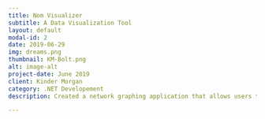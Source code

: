 ```yaml
---
title: Nom Visualizer
subtitle: A Data Visualization Tool
layout: default
modal-id: 2
date: 2019-06-29
img: dreams.png
thumbnail: KM-Bolt.png
alt: image-alt
project-date: June 2019
client: Kinder Morgan
category: .NET Developement
description: Created a network graphing application that allows users to visualize transactions and their interconnections for points on a pipeline.

---
```

